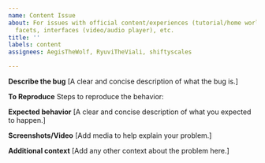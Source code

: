 ```yaml
---
name: Content Issue
about: For issues with official content/experiences (tutorial/home worlds, default
  facets, interfaces (video/audio player), etc.
title: ''
labels: content
assignees: AegisTheWolf, RyuviTheViali, shiftyscales

---
```


**Describe the bug**
[A clear and concise description of what the bug is.]


**To Reproduce**
Steps to reproduce the behavior:


**Expected behavior**
[A clear and concise description of what you expected to happen.]


**Screenshots/Video**
[Add media to help explain your problem.]


**Additional context**
[Add any other context about the problem here.]
